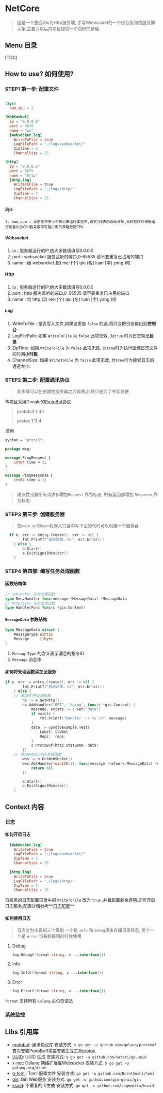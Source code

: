 # NetCore

>  这是一个整合Gin为Http服务端, 手写Websocket的一个综合型网络服务脚手架,主要为以后的项目提供一个良好的基础

## Menu 目录

[TOC]
## How to use?  如何使用?

### STEP1 第一步: 配置文件

```toml

[Sys]
  num_cpu = 2 

[WebSocket]
  ip = "0.0.0.0" 
  port = 5678
  name = "ws"
  [WebSocket.log]
    WriteToFile = true
    LogFilePath = "./logs/websocket/"
    ZipTime = 2
    ChannelSize = 25

[Http]
  ip = "0.0.0.0"
  port = 5679
  name = "http"
  [Http.log]
    WriteToFile = true
    LogFilePath = "./logs/http/"
    ZipTime = 2
    ChannelSize = 25
```

##### Sys

 	1. num_cpu : 设定使用多少个核心来运行本程序,设定为0表示自动分配,此时程序将根据运行设备的总CPU数采取尽可能占用的策略分配CPU.

##### Websocket

1. ip : 服务器运行的IP,绝大多数请填写0.0.0.0
2. port : websocket 服务监听的端口,0-65535 请不要重复已占用的端口
3. name : 给 websocket 起( mei )个( qiu )名( luan )字( yong )呗 

##### Http

1. ip : 服务器运行的IP,绝大多数请填写0.0.0.0
2. port : http 服务监听的端口,0-65535 请不要重复已占用的端口
3. name : 给 http 起( mei )个( qiu )名( luan )字( yong )呗 

#####  <span id="logconfig">Log</span>

1. WriteToFile : 是否写入文件,如果这里是 ```false``` 的话,将只会把日志输出到**控制台**
2. LogFilePath: 如果 ```WriteToFile``` 为 ```false``` 此项无效, 为```true``` 时为日志输出**目录**
3. ZipTime: 如果 ```WriteToFile``` 为 ```false``` 此项无效, 为```true```时为执行压缩日志文件的时间**小时数**
4. ChannelSize: 如果 ```WriteToFile``` 为 ```false``` 此项无效, 为```true```时为接受日志的通道大小.

### STEP2 第二步: 配置通讯协议
> 此步骤可以在创建完服务器之后再做,此处只是为了书写方便

本项目采用Google的[ProtoBuf](https://github.com/golang/protobuf)协议

> protobuf 1.4.1
>
> protoc 1.11.4

*范例*

```protobuf
syntax = "proto3";

package msg;

message PingRequest {
    int64 time = 1;
}

message PingResponse {
    int64 time = 1;
}
```

> 建议性设置所有请求都增加```Request``` 作为标志, 所有返回都增加 ```Response``` 作为标志.



### STEP3 第三步: 创建服务器

> 在```main.go```的```main```程序入口当中写下面的代码可以创建一个服务器

```go
  if e, err := entry.Create(); err != nil {
		fmt.Printf("启动异常: %s", err.Error())
	} else {
		e.Start()
		e.ExitSignalMonitor()
	}
```

### STEP4 第四部: 编写任务处理函数

#### 函数结构体

```go
// websocket 任务处理函数 
type RecvHandler func(message *MessageData) *MessageData
// http(gin) 任务处理函数
type HandlerFunc func(c *gin.Context)
```
#### *```MessageData```* 参数结构

```go
type MessageData struct {
	MessageType uint16
	Message     []byte
}
```

1. ```MessageType``` 的含义表示消息的指令ID
2. ```Message``` 消息体

#### 如何将处理函数添加至服务

```go
if e, err := entry.Create(); err != nil {
		fmt.Printf("启动异常: %s", err.Error())
	} else {
    // 添加HTTP处理函数
		hs := e.GetHttp()
		hs.AddHandler("GET", "/ping", func(c *gin.Context) {
			message, exists := c.Get("data")
			if exists {
				fmt.Printf("handler --> %s \n", message)
			}
			data := &protoexample.Test{
				Label: &label,
				Reps:  reps,
			}
			c.ProtoBuf(http.StatusOK, data)
		})
    // 添加WebSocket处理函数
		wss := e.GetWebSocket()
		wss.AddHandler(uint16(1), func(message *network.MessageData) *network.MessageData {
			return nil
		})

		e.Start()
		e.ExitSignalMonitor()
	}
```



## Context 内容

### 日志

#### 如何开启日志

``` toml
  [WebSocket.log]
    WriteToFile = true
    LogFilePath = "./logs/websocket/"
    ZipTime = 2
    ChannelSize = 25
    
  [http.log]
    WriteToFile = true
    LogFilePath = "./logs/http/"
    ZipTime = 2
    ChannelSize = 25

```

将服务的日志配置项当中的 ```WriteToFile``` 改为 ```true``` ,并且配置剩余选项,即可开启日志服务,配置详情参考**[日志配置](#logconfig)**

#### 如何使用日志

> 日志分为主要的三个级别 一个是 ```info```  和 ```debug```用来存储日常信息, 另个一个是 ```error``` 当系统报错的时候使用

1. Debug

   ``` go
   log.Debugf(format string, v ...interface{})
   ```

2. Info

   ```go
   log.Infof(format string, v ...interface{})
   ```

3. Error

   ```go
   log.Errorf(format string, v ...interface{})
   ```

```format``` 支持所有 ```Golang``` 占位符语法

### 系统监控

## Libs 引用库

-   [protobuf](https://github.com/golang/protobuf): 通讯协议库
    安装方式:
    ```$ go get -u github.com/golang/protobuf```
    首次安装ProtoBuff需要安装生成工具[protoc](https://developers.google.com/protocol-buffers/).
-   [UUID](http://github.com/satori/go.uuid): UUID 生成
    安装方式:
    ```$ go get -u github.com/satori/go.uuid```
-   [x-net](http://golang.org/x/net ): Golang 网络扩展库Websocket
    安装方式:
    ```$ go get -u golang.org/x/net```
-  [g-toml](http://github.com/BurntSushi/toml): Toml 配置文件
    安装方式:
    ```go get -u github.com/BurntSushi/toml```
-   [gin](http://github.com/BurntSushi/toml): Gin Web服务
    安装方式:
    ```go get -u github.com/gin-gonic/gin```
-   [ksuid](http://github.com/segmentio/ksuidl): 不重复的ID生成
    安装方式:
    ```go get -u github.com/segmentio/ksuid```

